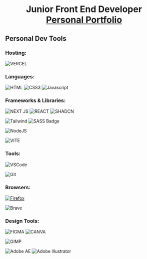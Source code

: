 


<h1 align="center"> Junior Front End Developer  </br>  <a target="_blank" href="https://personal-work-portfolio.vercel.app/">Personal Portfolio</a>  </h1>



## Personal Dev Tools

### Hosting:
![VERCEL](https://img.shields.io/badge/Vercel-000000?style=for-the-badge&logo=vercel&logoColor=white)

### Languages:
![HTML](https://img.shields.io/badge/HTML5-E34F26?style=for-the-badge&logo=html5&logoColor=white)
![CSS3](https://img.shields.io/badge/CSS3-1572B6?style=for-the-badge&logo=css3&logoColor=white)
![Javascript](https://img.shields.io/badge/Javascript-F0DB4F?style=for-the-badge&labelColor=black&logo=javascript&logoColor=F0DB4F)


### Frameworks & Libraries:
![NEXT JS](https://img.shields.io/badge/next%20js-000000?style=for-the-badge&logo=nextdotjs&logoColor=white)
![REACT](https://img.shields.io/badge/React-20232A?style=for-the-badge&logo=react&logoColor=61DAFB)
![SHADCN](https://img.shields.io/badge/shadcn%2Fui-000000?style=for-the-badge&logo=shadcnui&logoColor=white)

![Tailwind](https://img.shields.io/badge/Tailwind_CSS-092749?style=for-the-badge&logo=tailwindcss&logoColor=06B6D4&labelColor=000000)
![SASS Badge](https://img.shields.io/badge/Sass-CC6699?style=for-the-badge&logo=sass&logoColor=white)

![NodeJS](https://img.shields.io/badge/Node%20js-339933?style=for-the-badge&logo=nodedotjs&logoColor=white)

![VITE](https://img.shields.io/badge/Vite-B73BFE?style=for-the-badge&logo=vite&logoColor=FFD62E)

### Tools:
![VSCode](https://img.shields.io/badge/Visual_Studio-0078d7?style=for-the-badge&logo=visual%20studio&logoColor=white)

![Git](https://img.shields.io/badge/Git-F05032?style=for-the-badge&logo=git&logoColor=white)

### Browsers:
[![Firefox](https://img.shields.io/badge/Firefox-FF7139?style=for-the-badge&logo=Firefox-Browser&logoColor=white)](https://www.mozilla.org/en-US/firefox/new/)

![Brave](https://img.shields.io/badge/Brave-FB542B?style=for-the-badge&logo=Brave&logoColor=white)


### Design Tools:
![FIGMA](https://img.shields.io/badge/Figma-F24E1E?style=for-the-badge&logo=figma&logoColor=white)
![CANVA](https://img.shields.io/badge/Canva-%2300C4CC.svg?&style=for-the-badge&logo=Canva&logoColor=white)

![GIMP](https://img.shields.io/badge/gimp-5C5543?style=for-the-badge&logo=gimp&logoColor=white)

![Adobe AE](https://img.shields.io/badge/Adobe%20after%20affects-CF96FD?style=for-the-badge&logo=Adobe%20after%20effects&logoColor=393665)
![Adobe Illustrator](https://img.shields.io/badge/Adobe%20Illustrator-FF9A00?style=for-the-badge&logo=adobe%20illustrator&logoColor=white)
<br/>


<br/>




